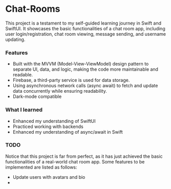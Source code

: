 # Chat-Rooms
This project is a testament to my self-guided learning journey in Swift and SwiftUI. It showcases the basic functionalities of a chat room app, including user login/registration, chat room viewing, message sending, and username updating. 

### Features

- Built with the MVVM (Model-View-ViewModel) design pattern to separate UI, data, and logic, making the code more maintainable and readable.
- Firebase, a third-party service is used for data storage. 
- Using asynchronous network calls (async await) to fetch and update data concurrently while ensuring readability.
- Dark-mode compatible



### What I learned

- Enhanced my understanding of SwiftUI
- Practiced working with backends
- Enhanced my understanding of async/await in Swift

### TODO

Notice that this project is far from perfect, as it has just achieved the basic functionalities of a real-world chat room app. Some features to be implemented are listed as follows:

- Update users with avatars and bio
- 
